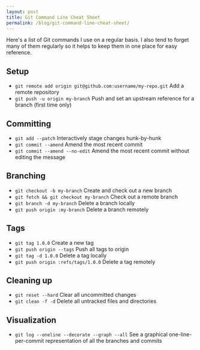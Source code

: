 ```yaml
---
layout: post
title: Git Command Line Cheat Sheet
permalink: /blog/git-command-line-cheat-sheet/
---
```


Here's a list of Git commands I use on a regular basis. I also tend to forget
many of them regularly so it helps to keep them in one place for easy reference.

## Setup

- `git remote add origin git@github.com:username/my-repo.git` Add a remote repository
- `git push -u origin my-branch` Push and set an upstream reference for a branch (first time only)

## Committing

- `git add --patch` Interactively stage changes hunk-by-hunk
- `git commit --amend` Amend the most recent commit
- `git commit --amend --no-edit` Amend the most recent commit without editing the message

## Branching

- `git checkout -b my-branch` Create and check out a new branch
- `git fetch && git checkout my-branch` Check out a remote branch
- `git branch -d my-branch` Delete a branch locally
- `git push origin :my-branch` Delete a branch remotely

## Tags

- `git tag 1.0.0` Create a new tag
- `git push origin --tags` Push all tags to origin
- `git tag -d 1.0.0` Delete a tag locally
- `git push origin :refs/tags/1.0.0` Delete a tag remotely

## Cleaning up

- `git reset --hard` Clear all uncommitted changes
- `git clean -f -d` Delete all untracked files and directories

## Visualization

- `git log --oneline --decorate --graph --all` See a graphical one-line-per-commit representation of all the branches and commits
